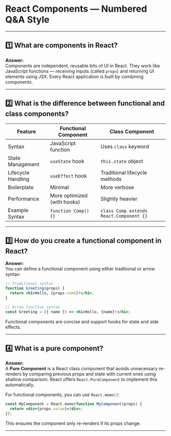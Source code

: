 # React Components — Numbered Q&A Style

---

## 1️⃣ What are components in React?

**Answer:**  
Components are independent, reusable bits of UI in React. They work like JavaScript functions — receiving inputs (called `props`) and returning UI elements using JSX. Every React application is built by combining components.

---

## 2️⃣ What is the difference between functional and class components?

| Feature            | Functional Component        | Class Component                         |
| ------------------ | --------------------------- | --------------------------------------- |
| Syntax             | JavaScript function         | Uses `class` keyword                    |
| State Management   | `useState` hook             | `this.state` object                     |
| Lifecycle Handling | `useEffect` hook            | Traditional lifecycle methods           |
| Boilerplate        | Minimal                     | More verbose                            |
| Performance        | More optimized (with hooks) | Slightly heavier                        |
| Example Syntax     | `function Comp() {}`        | `class Comp extends React.Component {}` |

---

## 3️⃣ How do you create a functional component in React?

**Answer:**  
You can define a functional component using either traditional or arrow syntax:

```jsx
// Traditional syntax
function Greeting(props) {
  return <h1>Hello, {props.name}!</h1>;
}

// Arrow function syntax
const Greeting = ({ name }) => <h1>Hello, {name}!</h1>;
```

Functional components are concise and support hooks for state and side effects.

---

## 4️⃣ What is a pure component?

**Answer:**  
A **Pure Component** is a React class component that avoids unnecessary re-renders by comparing previous props and state with current ones using shallow comparison. React offers `React.PureComponent` to implement this automatically.

For functional components, you can use `React.memo()`:

```jsx
const MyComponent = React.memo(function MyComponent(props) {
  return <div>{props.value}</div>;
});
```

This ensures the component only re-renders if its props change.

---
